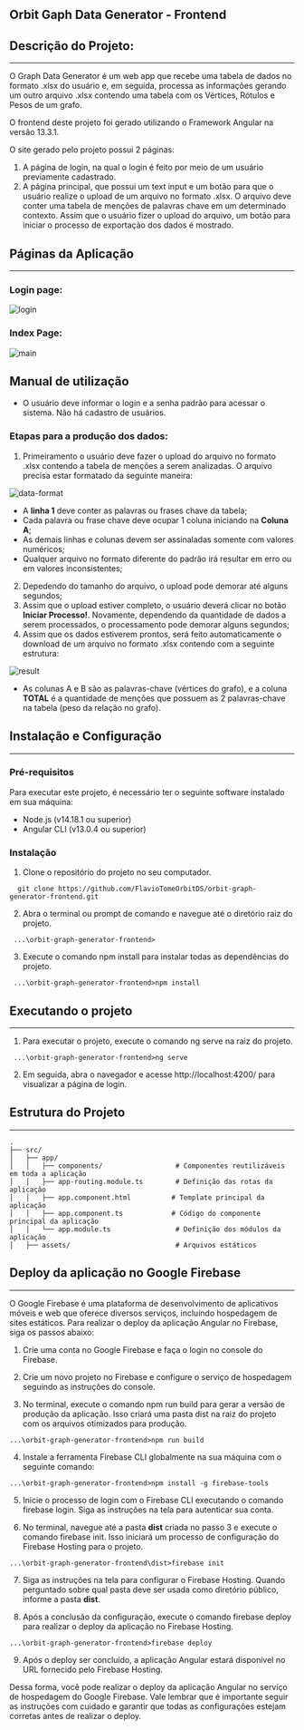 ## Orbit Gaph Data Generator - Frontend

## Descrição do Projeto:
---

O Graph Data Generator é um web app que recebe uma tabela de dados no formato .xlsx do usuário e, em seguida, processa as informações gerando um outro arquivo .xlsx contendo uma tabela com os Vértices, Rótulos e Pesos de um grafo.

O frontend deste projeto foi gerado utilizando o Framework Angular na versão 13.3.1.

O site gerado pelo projeto possui 2 páginas:

  1. A página de login, na qual o login é feito por meio de um usuário previamente cadastrado.
  2. A página principal, que possui um text input e um botão para que o usuário realize o upload de um arquivo no formato .xlsx. O arquivo deve conter uma tabela de menções de palavras chave em um determinado contexto. Assim que o usuário fizer o upload do arquivo, um botão para iniciar o processo de exportação dos dados é mostrado.
  

## Páginas da Aplicação
---
### Login page:
![login](https://user-images.githubusercontent.com/115179333/231564054-27ee01f8-f99c-409a-aea0-a11302f113fc.png)

### Index Page:
![main](https://user-images.githubusercontent.com/115179333/231564125-8b7d8273-6893-44c2-a18a-4bafe3eef2fa.png)

## Manual de utilização
  * O usuário deve informar o login e a senha padrão para acessar o sistema. Não há cadastro de usuários.  
  ### Etapas para a produção dos dados:
  1. Primeiramento o usuário deve fazer o upload do arquivo no formato .xlsx contendo a tabela de menções a serem analizadas. O arquivo precisa estar formatado da seguinte maneira:  
  
  ![data-format](https://user-images.githubusercontent.com/115179333/231565526-15ae0f7e-a544-4dc0-b45a-08b0b454538a.png)  
  
  * A **linha 1** deve conter as palavras ou frases chave da tabela;
  * Cada palavra ou frase chave deve ocupar 1 coluna iniciando na **Coluna A**;
  * As demais linhas e colunas devem ser assinaladas somente com valores numéricos;
  * Qualquer arquivo no formato diferente do padrão irá resultar em erro ou em valores inconsistentes;  
  
  2. Depedendo do tamanho do arquivo, o upload pode demorar até alguns segundos;
  3. Assim que o upload estiver completo, o usuário deverá clicar no botão **Iniciar Processo!**. Novamente, dependendo da quantidade de dados a serem processados, o processamento pode demorar alguns segundos;
  4. Assim que os dados estiverem prontos, será feito automaticamente o download de um arquivo no formato .xlsx contendo com a seguinte estrutura:  
  
  ![result](https://user-images.githubusercontent.com/115179333/231569055-d6e9d8d1-3d3f-4552-8804-88dc742f272c.png)
  
  * As colunas A e B são as palavras-chave (vértices do grafo), e a coluna **TOTAL** é a quantidade de menções que possuem as 2 palavras-chave na tabela (peso da relação no grafo). 



## Instalação e Configuração
---
### Pré-requisitos

Para executar este projeto, é necessário ter o seguinte software instalado em sua máquina:

* Node.js (v14.18.1 ou superior)
* Angular CLI (v13.0.4 ou superior)

### Instalação
1. Clone o repositório do projeto no seu computador.
```
  git clone https://github.com/FlavioTomeOrbitDS/orbit-graph-generator-frontend.git
```

2. Abra o terminal ou prompt de comando e navegue até o diretório raiz do projeto.
```
 ...\orbit-graph-generator-frontend>
```
3. Execute o comando npm install para instalar todas as dependências do projeto.
```
 ...\orbit-graph-generator-frontend>npm install
```

## Executando o projeto
---
1. Para executar o projeto, execute o comando ng serve na raiz do projeto.
```
 ...\orbit-graph-generator-frontend>ng serve
```

2. Em seguida, abra o navegador e acesse http://localhost:4200/ para visualizar a página de login.

## Estrutura do Projeto
---
```
.
├── src/
│   ├── app/
│   │   ├── components/                  # Componentes reutilizáveis em toda a aplicação
│   │   ├── app-routing.module.ts        # Definição das rotas da aplicação
│   │   ├── app.component.html          # Template principal da aplicação
│   │   ├── app.component.ts            # Código do componente principal da aplicação
│   │   └── app.module.ts                # Definição dos módulos da aplicação
│   ├── assets/                          # Arquivos estáticos
```

## Deploy da aplicação no Google Firebase
---
O Google Firebase é uma plataforma de desenvolvimento de aplicativos móveis e web que oferece diversos serviços, incluindo hospedagem de sites estáticos. Para realizar o deploy da aplicação Angular no Firebase, siga os passos abaixo:

1. Crie uma conta no Google Firebase e faça o login no console do Firebase.

2. Crie um novo projeto no Firebase e configure o serviço de hospedagem seguindo as instruções do console.

3. No terminal, execute o comando npm run build para gerar a versão de produção da aplicação. Isso criará uma pasta dist na raiz do projeto com os arquivos otimizados para produção.
```
...\orbit-graph-generator-frontend>npm run build
```

4. Instale a ferramenta Firebase CLI globalmente na sua máquina com o seguinte comando:
```
...\orbit-graph-generator-frontend>npm install -g firebase-tools
```
5. Inicie o processo de login com o Firebase CLI executando o comando firebase login. Siga as instruções na tela para autenticar sua conta.

6. No terminal, navegue até a pasta **dist** criada no passo 3 e execute o comando firebase init. Isso iniciará um processo de configuração do Firebase Hosting para o projeto.
```
...\orbit-graph-generator-frontend\dist>firebase init
```
7. Siga as instruções na tela para configurar o Firebase Hosting. Quando perguntado sobre qual pasta deve ser usada como diretório público, informe a pasta **dist**.

8. Após a conclusão da configuração, execute o comando firebase deploy para realizar o deploy da aplicação no Firebase Hosting.
```
...\orbit-graph-generator-frontend>firebase deploy
```

9. Após o deploy ser concluído, a aplicação Angular estará disponível no URL fornecido pelo Firebase Hosting.

Dessa forma, você pode realizar o deploy da aplicação Angular no serviço de hospedagem do Google Firebase. Vale lembrar que é importante seguir as instruções com cuidado e garantir que todas as configurações estejam corretas antes de realizar o deploy.
